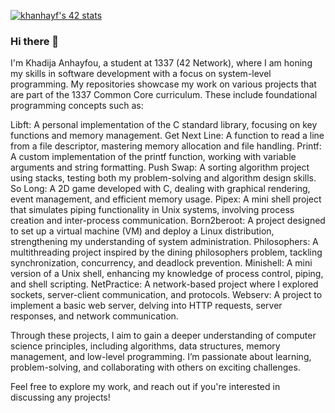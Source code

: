 [![khanhayf's 42 stats](https://badge.mediaplus.ma/kettlebells/khanhayf)](https://github.com/kanhay)
### Hi there 👋
I'm Khadija Anhayfou, a student at 1337 (42 Network), where I am honing my skills in software development with a focus on system-level programming. My repositories showcase my work on various projects that are part of the 1337 Common Core curriculum. These include foundational programming concepts such as:

Libft: A personal implementation of the C standard library, focusing on key functions and memory management.
Get Next Line: A function to read a line from a file descriptor, mastering memory allocation and file handling.
Printf: A custom implementation of the printf function, working with variable arguments and string formatting.
Push Swap: A sorting algorithm project using stacks, testing both my problem-solving and algorithm design skills.
So Long: A 2D game developed with C, dealing with graphical rendering, event management, and efficient memory usage.
Pipex: A mini shell project that simulates piping functionality in Unix systems, involving process creation and inter-process communication.
Born2beroot: A project designed to set up a virtual machine (VM) and deploy a Linux distribution, strengthening my understanding of system administration.
Philosophers: A multithreading project inspired by the dining philosophers problem, tackling synchronization, concurrency, and deadlock prevention.
Minishell: A mini version of a Unix shell, enhancing my knowledge of process control, piping, and shell scripting.
NetPractice: A network-based project where I explored sockets, server-client communication, and protocols.
Webserv: A project to implement a basic web server, delving into HTTP requests, server responses, and network communication.

Through these projects, I aim to gain a deeper understanding of computer science principles, including algorithms, data structures, memory management, and low-level programming. I’m passionate about learning, problem-solving, and collaborating with others on exciting challenges.

Feel free to explore my work, and reach out if you're interested in discussing any projects!
<!--
**kanhay/kanhay** is a ✨ _special_ ✨ repository because its `README.md` (this file) appears on your GitHub profile.

Here are some ideas to get you started:

- 🔭 I’m currently working on ...
- 🌱 I’m currently learning ...
- 👯 I’m looking to collaborate on ...
- 🤔 I’m looking for help with ...
- 💬 Ask me about ...
- 📫 How to reach me: ...
- 😄 Pronouns: ...
- ⚡ Fun fact: ...
-->

